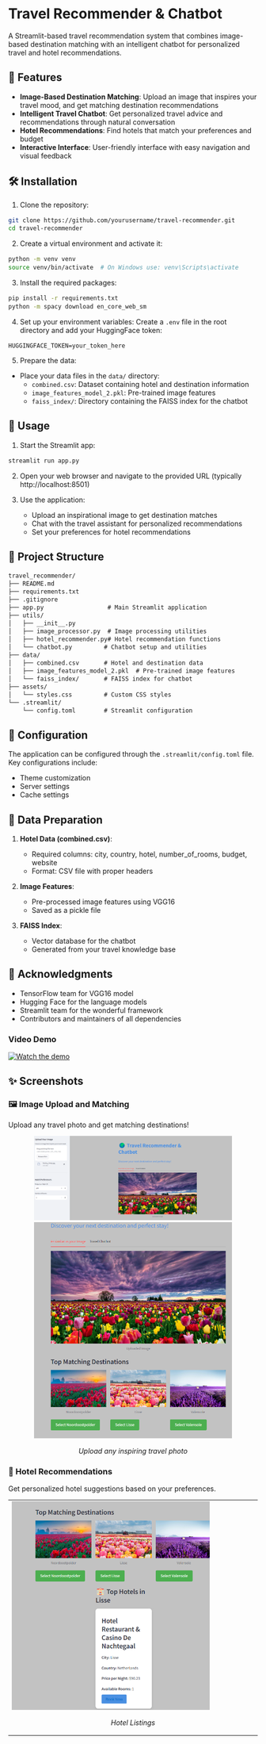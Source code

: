 # Travel Recommender & Chatbot

A Streamlit-based travel recommendation system that combines image-based destination matching with an intelligent chatbot for personalized travel and hotel recommendations.

## 🌟 Features

- **Image-Based Destination Matching**: Upload an image that inspires your travel mood, and get matching destination recommendations
- **Intelligent Travel Chatbot**: Get personalized travel advice and recommendations through natural conversation
- **Hotel Recommendations**: Find hotels that match your preferences and budget
- **Interactive Interface**: User-friendly interface with easy navigation and visual feedback

## 🛠️ Installation

1. Clone the repository:
```bash
git clone https://github.com/yourusername/travel-recommender.git
cd travel-recommender
```

2. Create a virtual environment and activate it:
```bash
python -m venv venv
source venv/bin/activate  # On Windows use: venv\Scripts\activate
```

3. Install the required packages:
```bash
pip install -r requirements.txt
python -m spacy download en_core_web_sm
```

4. Set up your environment variables:
Create a `.env` file in the root directory and add your HuggingFace token:
```
HUGGINGFACE_TOKEN=your_token_here
```

5. Prepare the data:
- Place your data files in the `data/` directory:
  - `combined.csv`: Dataset containing hotel and destination information
  - `image_features_model_2.pkl`: Pre-trained image features
  - `faiss_index/`: Directory containing the FAISS index for the chatbot

## 🚀 Usage

1. Start the Streamlit app:
```bash
streamlit run app.py
```

2. Open your web browser and navigate to the provided URL (typically http://localhost:8501)

3. Use the application:
   - Upload an inspirational image to get destination matches
   - Chat with the travel assistant for personalized recommendations
   - Set your preferences for hotel recommendations

## 📁 Project Structure

```
travel_recommender/
├── README.md
├── requirements.txt
├── .gitignore
├── app.py                  # Main Streamlit application
├── utils/
│   ├── __init__.py
│   ├── image_processor.py  # Image processing utilities
│   ├── hotel_recommender.py# Hotel recommendation functions
│   └── chatbot.py         # Chatbot setup and utilities
├── data/
│   ├── combined.csv       # Hotel and destination data
│   ├── image_features_model_2.pkl  # Pre-trained image features
│   └── faiss_index/       # FAISS index for chatbot
├── assets/
│   └── styles.css         # Custom CSS styles
└── .streamlit/
    └── config.toml        # Streamlit configuration
```

## 🔧 Configuration

The application can be configured through the `.streamlit/config.toml` file. Key configurations include:

- Theme customization
- Server settings
- Cache settings

## 📝 Data Preparation

1. **Hotel Data (combined.csv)**:
   - Required columns: city, country, hotel, number_of_rooms, budget, website
   - Format: CSV file with proper headers

2. **Image Features**:
   - Pre-processed image features using VGG16
   - Saved as a pickle file

3. **FAISS Index**:
   - Vector database for the chatbot
   - Generated from your travel knowledge base


## 🙏 Acknowledgments

- TensorFlow team for VGG16 model
- Hugging Face for the language models
- Streamlit team for the wonderful framework
- Contributors and maintainers of all dependencies

### Video Demo
[![Watch the demo](https://img.youtube.com/vi/YOUR_VIDEO_ID/0.jpg)](https://streamable.com/rzejaj)

## ✨ Screenshots

### 🖼️ Image Upload and Matching
Upload any travel photo and get matching destinations!

<div align="center">
  <img src="screenshots/1.png" alt="Upload Demo" width="400"/>
  <img src="screenshots/2.png" alt="Upload Demo" width="400"/>
  <p><em>Upload any inspiring travel photo</em></p>
</div>

### 🏨 Hotel Recommendations
Get personalized hotel suggestions based on your preferences.

<table>
  <tr>
    <td width="50%">
      <img src="screenshots/3.png" alt="Upload Demo" width="400"/>
      <p align="center"><em>Hotel Listings</em></p>
    </td>
  </tr>
</table>


